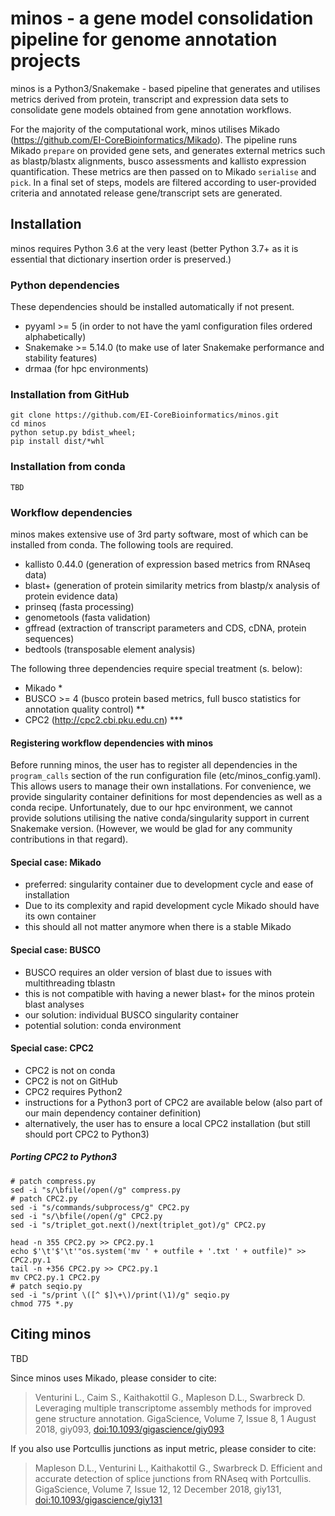 # minos - a gene model consolidation pipeline for genome annotation projects

minos is a Python3/Snakemake - based pipeline that generates and utilises metrics derived from protein, transcript and expression data sets to consolidate gene models obtained from gene annotation workflows. 

For the majority of the computational work, minos utilises Mikado (https://github.com/EI-CoreBioinformatics/Mikado). The pipeline runs Mikado `prepare` on provided gene sets, and generates external metrics such as blastp/blastx alignments, busco assessments and kallisto expression quantification. These metrics are then passed on to Mikado `serialise` and `pick`. In a final set of steps, models are filtered according to user-provided criteria and annotated release gene/transcript sets are generated.

## Installation 

minos requires Python 3.6 at the very least (better Python 3.7+ as it is essential that dictionary insertion order is preserved.) 

### Python dependencies
These dependencies should be installed automatically if not present.

* pyyaml >= 5 (in order to not have the yaml configuration files ordered alphabetically)
* Snakemake >= 5.14.0 (to make use of later Snakemake performance and stability features)
* drmaa (for hpc environments)

### Installation from GitHub
    git clone https://github.com/EI-CoreBioinformatics/minos.git
    cd minos
    python setup.py bdist_wheel;
    pip install dist/*whl

### Installation from conda
    TBD

### Workflow dependencies
minos makes extensive use of 3rd party software, most of which can be installed from conda.
The following tools are required.

* kallisto 0.44.0 (generation of expression based metrics from RNAseq data)
* blast+ (generation of protein similarity metrics from blastp/x analysis of protein evidence data)
* prinseq (fasta processing)
* genometools (fasta validation)
* gffread (extraction of transcript parameters and CDS, cDNA, protein sequences)
* bedtools (transposable element analysis)

The following three dependencies require special treatment (s. below):

* Mikado *
* BUSCO >= 4 (busco protein based metrics, full busco statistics for annotation quality control) **
* CPC2 (http://cpc2.cbi.pku.edu.cn) ***

#### Registering workflow dependencies with minos
Before running minos, the user has to register all dependencies in the `program_calls` section of the run configuration file (etc/minos_config.yaml). This allows users to manage their own installations. For convenience, we provide singularity container definitions for most dependencies as well as a conda recipe. Unfortunately, due to our hpc environment, we cannot provide solutions utilising the native conda/singularity support in current Snakemake version. (However, we would be glad for any community contributions in that regard).

#### Special case: Mikado
- preferred: singularity container due to development cycle and ease of installation
- Due to its complexity and rapid development cycle Mikado should have its own container
- this should all not matter anymore when there is a stable Mikado

#### Special case: BUSCO
- BUSCO requires an older version of blast due to issues with multithreading tblastn
- this is not compatible with having a newer blast+ for the minos protein blast analyses
- our solution: individual BUSCO singularity container
- potential solution: conda environment

#### Special case: CPC2
- CPC2 is not on conda
- CPC2 is not on GitHub
- CPC2 requires Python2
- instructions for a Python3 port of CPC2 are available below (also part of our main dependency container definition)
- alternatively, the user has to ensure a local CPC2 installation (but still should port CPC2 to Python3)

##### Porting CPC2 to Python3
    # patch compress.py
    sed -i "s/\bfile(/open(/g" compress.py
    # patch CPC2.py
    sed -i "s/commands/subprocess/g" CPC2.py
    sed -i "s/\bfile(/open(/g" CPC2.py
    sed -i "s/triplet_got.next()/next(triplet_got)/g" CPC2.py

    head -n 355 CPC2.py >> CPC2.py.1
    echo $'\t'$'\t'"os.system('mv ' + outfile + '.txt ' + outfile)" >> CPC2.py.1
    tail -n +356 CPC2.py >> CPC2.py.1
    mv CPC2.py.1 CPC2.py
    # patch seqio.py
    sed -i "s/print \([^ $]\+\)/print(\1)/g" seqio.py
    chmod 775 *.py


## Citing minos

TBD

Since minos uses Mikado, please consider to cite:

> Venturini L., Caim S., Kaithakottil G., Mapleson D.L., Swarbreck D. Leveraging multiple transcriptome assembly methods for improved gene structure annotation. GigaScience, Volume 7, Issue 8, 1 August 2018, giy093, [doi:10.1093/gigascience/giy093](https://doi.org/10.1093/gigascience/giy093)


If you also use Portcullis junctions as input metric, please consider to cite:


> Mapleson D.L., Venturini L., Kaithakottil G., Swarbreck D. Efficient and accurate detection of splice junctions from RNAseq with Portcullis. GigaScience, Volume 7, Issue 12, 12 December 2018, giy131, [doi:10.1093/gigascience/giy131](https://doi.org/10.1093/gigascience/giy131)


